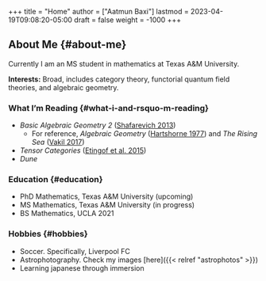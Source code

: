 +++
title = "Home"
author = ["Aatmun Baxi"]
lastmod = 2023-04-19T09:08:20-05:00
draft = false
weight = -1000
+++

## About Me {#about-me}

Currently I am an MS student in mathematics at Texas A&amp;M University.

**Interests:** Broad, includes category theory, functorial quantum field theories, and algebraic geometry.


### What I&rsquo;m Reading {#what-i-and-rsquo-m-reading}

-   _Basic Algebraic Geometry 2_ (<a href="#citeproc_bib_item_3">Shafarevich 2013</a>)
    -   For reference, _Algebraic Geometry_ (<a href="#citeproc_bib_item_2">Hartshorne 1977</a>) and _The Rising Sea_ (<a href="#citeproc_bib_item_4">Vakil 2017</a>)
-   _Tensor Categories_ (<a href="#citeproc_bib_item_1">Etingof et al. 2015</a>)
-   _Dune_


### Education {#education}

-   PhD Mathematics, Texas A&amp;M University (upcoming)
-   MS Mathematics, Texas A&amp;M University (in progress)
-   BS Mathematics, UCLA 2021


### Hobbies {#hobbies}

-   Soccer. Specifically, Liverpool FC
-   Astrophotography. Check my images [here]({{< relref "astrophotos" >}})
-   Learning japanese through immersion
